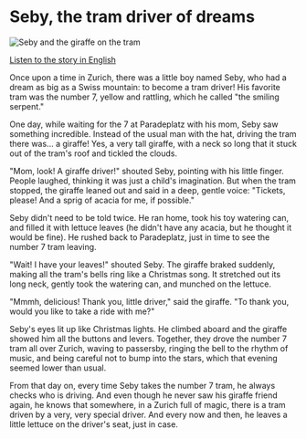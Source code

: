 # Seby, the tram driver of dreams

![Seby and the giraffe on the tram](./seby_tram.png)

[Listen to the story in English](./STORY_en-en-US-Chirp3-HD-Zephyr-20250911-112840.wav)

Once upon a time in Zurich, there was a little boy named Seby, who had a dream as big as a Swiss mountain: to become a tram driver! His favorite tram was the number 7, yellow and rattling, which he called "the smiling serpent."

One day, while waiting for the 7 at Paradeplatz with his mom, Seby saw something incredible. Instead of the usual man with the hat, driving the tram there was... a giraffe! Yes, a very tall giraffe, with a neck so long that it stuck out of the tram's roof and tickled the clouds.

"Mom, look! A giraffe driver!" shouted Seby, pointing with his little finger. People laughed, thinking it was just a child's imagination. But when the tram stopped, the giraffe leaned out and said in a deep, gentle voice: "Tickets, please! And a sprig of acacia for me, if possible."

Seby didn't need to be told twice. He ran home, took his toy watering can, and filled it with lettuce leaves (he didn't have any acacia, but he thought it would be fine). He rushed back to Paradeplatz, just in time to see the number 7 tram leaving.

"Wait! I have your leaves!" shouted Seby. The giraffe braked suddenly, making all the tram's bells ring like a Christmas song. It stretched out its long neck, gently took the watering can, and munched on the lettuce.

"Mmmh, delicious! Thank you, little driver," said the giraffe. "To thank you, would you like to take a ride with me?"

Seby's eyes lit up like Christmas lights. He climbed aboard and the giraffe showed him all the buttons and levers. Together, they drove the number 7 tram all over Zurich, waving to passersby, ringing the bell to the rhythm of music, and being careful not to bump into the stars, which that evening seemed lower than usual.

From that day on, every time Seby takes the number 7 tram, he always checks who is driving. And even though he never saw his giraffe friend again, he knows that somewhere, in a Zurich full of magic, there is a tram driven by a very, very special driver. And every now and then, he leaves a little lettuce on the driver's seat, just in case.